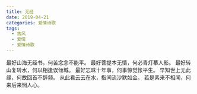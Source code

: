 ```yaml
---
title: 无经
date: 2019-04-21
categories: 爱情诗歌
tags:
  - 古风
  - 爱情
  - 爱情诗歌
---
```


最好山海无经书，何苦念念不能平。
最好菩提本无情，何必青灯摹人影。<!--more-->
最好转山复转水，何以相逢误倾城。
最好忘昧十年事，何事惊觉怅平生。
早知世上无此缘，何故回首不辞频。
从此看云云在水，指间流沙默如金。
若是素来不相闻，何来后来惘人心。